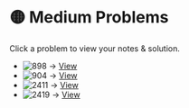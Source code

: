# 🟡 Medium Problems

Click a problem to view your notes & solution.

- ![898](https://img.shields.io/badge/898-Bitwise_ORs_of_Subarrays-yellow) → [View](/problems/898.md)
- ![904](https://img.shields.io/badge/904-Fruit_Into_Baskets-yellow) → [View](/problems/904.md)
- ![2411](https://img.shields.io/badge/2411-Smallest_Subarrays_With_Maximum_Bitwise_OR-yellow) → [View](/problems/2411.md)
- ![2419](https://img.shields.io/badge/2419-longest_subarray_with_maximum_bitwise_and-yellow) → [View](/problems/2419.md)

